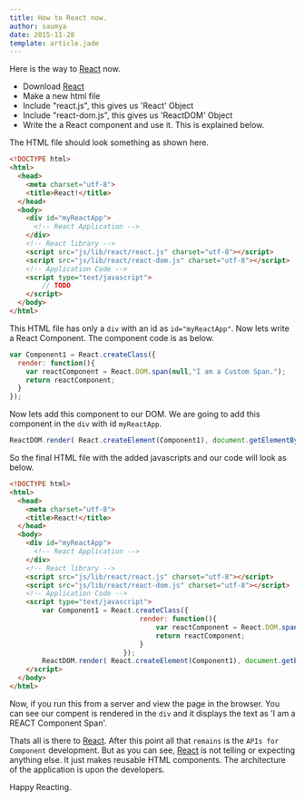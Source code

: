 ```yaml
---
title: How to React now.
author: saumya
date: 2015-11-28
template: article.jade
---
```

Here is the way to [React][1] now.        

 - Download [React][1]
 - Make a new html file
 - Include "react.js", this gives us 'React' Object
 - Include "react-dom.js", this gives us 'ReactDOM' Object
 - Write the a React component and use it. This is explained below.


The HTML file should look something as shown here.

```html
<!DOCTYPE html>
<html>
  <head>
    <meta charset="utf-8">
    <title>React!</title>
  </head>
  <body>
    <div id="myReactApp">
      <!-- React Application -->
    </div>
    <!-- React library -->
    <script src="js/lib/react/react.js" charset="utf-8"></script>
    <script src="js/lib/react/react-dom.js" charset="utf-8"></script>
    <!-- Application Code -->
    <script type="text/javascript">
    	// TODO
    </script>
  </body>
</html>
```

This HTML file has only a `div` with an id as `id="myReactApp"`. Now lets write a React Component. The component code is as below.

```javascript
var Component1 = React.createClass({
  render: function(){
    var reactComponent = React.DOM.span(null,"I am a Custom Span.");
    return reactComponent;
  }
});
```

Now lets add this component to our DOM. We are going to add this component in the `div` with id `myReactApp`.           
```javascript
ReactDOM.render( React.createElement(Component1), document.getElementById("myReactApp") );
```

So the final HTML file with the added javascripts and our code will look as below.
```html
<!DOCTYPE html>
<html>
  <head>
    <meta charset="utf-8">
    <title>React!</title>
  </head>
  <body>
    <div id="myReactApp">
      <!-- React Application -->
    </div>
    <!-- React library -->
    <script src="js/lib/react/react.js" charset="utf-8"></script>
    <script src="js/lib/react/react-dom.js" charset="utf-8"></script>
    <!-- Application Code -->
    <script type="text/javascript">
		var Component1 = React.createClass({
								render: function(){
									var reactComponent = React.DOM.span(null,"I am a REACT Component Span");
									return reactComponent;
								}
							});
    	ReactDOM.render( React.createElement(Component1), document.getElementById("myReactApp") );
    </script>
  </body>
</html>
```          

Now, if you run this from a server and view the page in the browser. You can see our compent is rendered in the `div` and it displays the text as 'I am a REACT Component Span'.          

Thats all is there to [React][1]. After this point all that `remains` is the `APIs for Component` development. But as you can see, [React][1] is not telling or expecting anything else. It just makes reusable HTML components. The architecture of the application is upon the developers.




Happy Reacting.














[1]: http://facebook.github.io/react/
